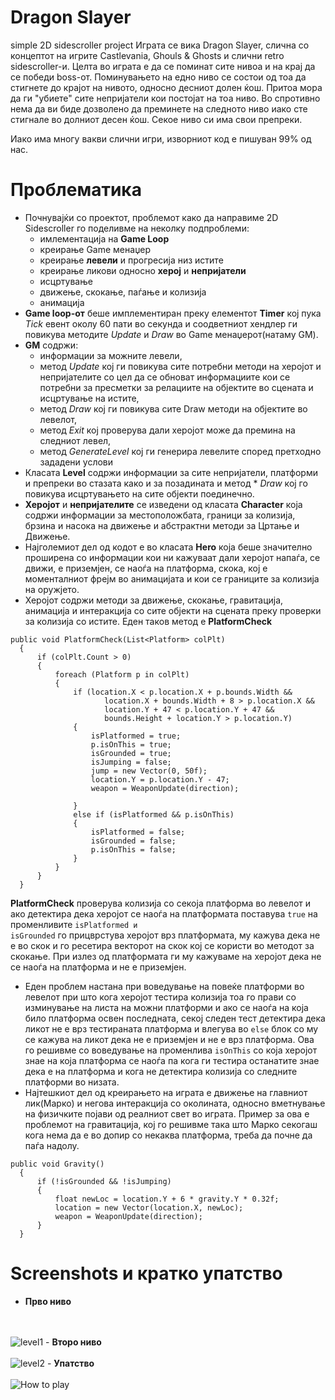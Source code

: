 # Dragon Slayer
simple 2D sidescroller project
Играта се вика Dragon Slayer, слична со концептот на игрите Castlevania, Ghouls & Ghosts и слични retro sidescroller-и. Целта во играта е да се поминат сите нивоа и на крај да се победи boss-от. Поминувањето на едно ниво се состои од тоа да стигнете до крајот на нивото, односно десниот долен ќош. Притоа мора да ги "убиете" сите непријатели кои постојат на тоа ниво. Во спротивно нема да ви биде дозволено да преминете на следното ниво иако сте стигнале во долниот десен ќош. Секое ниво си има свои препреки.

Иако има многу вакви слични игри, изворниот код е пишуван 99% од нас.

# Проблематика
- Почнувајќи со проектот, проблемот како да направиме 2D Sidescroller го поделивме на неколку подпроблеми:
  - имлементација на **Game Loop**
  - креирање Game менаџер
  - креирање **левели** и прогресија низ истите
  - креирање ликови односно **херој** и **непријатели**
  - исцртување
  - движење, скокање, паѓање и колизија
  - анимација
- **Game loop-от** беше имплементиран преку елементот **Timer** кој пука *Tick* евент околу 60 пати во секунда и соодветниот      хендлер ги повикува методите *Update* и *Draw* во Game менаџерот(натаму GM).
- **GM** содржи:
  - информации за можните левели,
  - метод *Update* кој ги повикува сите потребни методи на херојот и непријателите со   цел да се обноват информациите кои се     потребни за пресметки за релациите на објектите во сцената и исцртување на истите,
  - метод *Draw* кој ги повикува сите Draw методи на објектите во левелот,
  - метод *Exit* кој проверува дали херојот може да премина на следниот левел,
  - метод *GenerateLevel* кој ги генерира левелите според претходно зададени услови
- Класата **Level** содржи информации за сите непријатели, платформи и препреки во стазата како и за позадината и метод   *    *Draw* кој го повикува исцртувањето на сите објекти поединечно.
- **Херојот** и **непријателите** се изведени од класата **Character** која содржи информации за местоположбата, граници за    колизија, брзина и насока на движење и абстрактни методи за Цртање и Движење.
- Најголемиот дел од кодот е во класата **Hero** која беше значително проширена со информации кои ни кажуваат дали херојот     напаѓа, се движи, е приземјен, се наоѓа на платформа, скока, кој е моменталниот фрејм во анимацијата и кои се границите за   колизија на оружјето.
- Херојот содржи методи за движење, скокање, гравитација, анимација и интеракција со сите објекти на сцената преку проверки    за колизија со истите. Еден таков метод е **PlatformCheck**
```
public void PlatformCheck(List<Platform> colPlt)
  {
      if (colPlt.Count > 0)
      {
          foreach (Platform p in colPlt)
          {
              if (location.X < p.location.X + p.bounds.Width &&
                     location.X + bounds.Width + 8 > p.location.X &&
                     location.Y + 47 < p.location.Y + 47 &&
                     bounds.Height + location.Y > p.location.Y)
              {
                  isPlatformed = true;
                  p.isOnThis = true;
                  isGrounded = true;
                  isJumping = false;
                  jump = new Vector(0, 50f);
                  location.Y = p.location.Y - 47;
                  weapon = WeaponUpdate(direction);
                  
              }
              else if (isPlatformed && p.isOnThis)
              {
                  isPlatformed = false;
                  isGrounded = false;
                  p.isOnThis = false;
              }
          }
      }
  }
```
  **PlatformCheck** проверува колизија со секоја платформа во левелот и ако детектира дека херојот се наоѓа на платформата     поставува <code>true</code> на променливите <code>isPlatformed и isGrounded</code> го прицврстува херојот врз платформата,   му кажува дека не е во скок и го ресетира векторот на скок кој се користи во методот за скокање.
  При излез од платформата ги му кажуваме на херојот дека не се наоѓа на платформа и не е приземјен.
- Еден проблем настана при воведување на повеќе платформи во левелот при што кога херојот тестира колизија тоа го прави со     изминување на листа на можни платформи и ако се наоѓа на која било платформа освен последната, секој следен тест детектира   дека ликот не е врз тестираната платформа и влегува во <code>else</code> блок со му се кажува на ликот дека не е приземјен   и не е врз платформа. Ова го решивме со воведување на променлива <code>isOnThis</code> со која херојот знае на која          платформа се наоѓа па кога ги тестира останатите знае дека е на платформа и кога не детектира колизија со следните           платформи во низата. 
- Најтешкиот дел од креирањето на играта е движење на главниот лик(Марко) и негова интеракција со околината, односно           вметнување на физичките појави од реалниот свет во играта. Пример за ова е проблемот на гравитација, кој го решивме така     што Марко секогаш кога нема да е во допир со некаква платформа, треба да почне да паѓа надолу.
```
public void Gravity()
  {
      if (!isGrounded && !isJumping)
      {
          float newLoc = location.Y + 6 * gravity.Y * 0.32f;
          location = new Vector(location.X, newLoc);
          weapon = WeaponUpdate(direction);
      }
  }
```
# Screenshots и кратко упатство
- <b>Прво ниво</b>
</br>
</br>
<img src="http://puu.sh/hIGB7/5a341a8bfe.png" alt="level1" />
- <b>Второ ниво</b>
</br>
</br>
<img src="http://puu.sh/hIGzG/392c66ca15.png" alt="level2" />
- <b>Упатство</b>
</br>
</br>
<img src="http://puu.sh/hIGyp/21467f5fa9.png" alt="How to play" />

